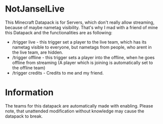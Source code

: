 # NotJanselLive
This Minecraft Datapack is for Servers, which don't really allow streaming, because of maybe nametag visibility. That's why I mad with a friend of mine this Datapack and the functionalities are as following:

- /trigger live - this trigger set a player to the live team, which has its nametag visible to everyone, but nametags from people, who arent in the live team, are hidden.
- /trigger offline - this trigger sets a player into the offline, when he goes offline from streaming (A player which is joining is automatically set to the offline team)
- /trigger credits - Credits to me and my friend.

# Information
The teams for this datapack are automatically made with enabling. Please note, that unattended modification without knowledge may cause the datapack to break.
